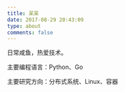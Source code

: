 ```yaml
---
title: 呆呆
date: 2017-08-29 20:43:09
type: about
comments: false
---
```


日常咸鱼，热爱技术。

主要编程语言：Python、Go

主要研究方向：分布式系统、Linux、容器
